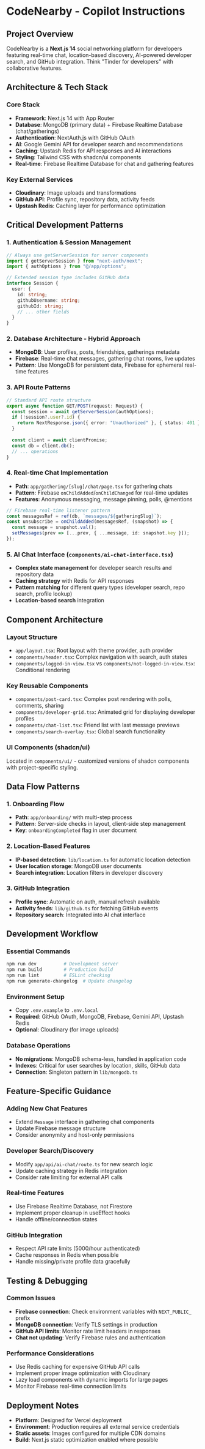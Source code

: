 # CodeNearby - Copilot Instructions

## Project Overview
CodeNearby is a **Next.js 14** social networking platform for developers featuring real-time chat, location-based discovery, AI-powered developer search, and GitHub integration. Think "Tinder for developers" with collaborative features.

## Architecture & Tech Stack

### Core Stack
- **Framework**: Next.js 14 with App Router
- **Database**: MongoDB (primary data) + Firebase Realtime Database (chat/gatherings)
- **Authentication**: NextAuth.js with GitHub OAuth
- **AI**: Google Gemini API for developer search and recommendations
- **Caching**: Upstash Redis for API responses and AI interactions
- **Styling**: Tailwind CSS with shadcn/ui components
- **Real-time**: Firebase Realtime Database for chat and gathering features

### Key External Services
- **Cloudinary**: Image uploads and transformations
- **GitHub API**: Profile sync, repository data, activity feeds
- **Upstash Redis**: Caching layer for performance optimization

## Critical Development Patterns

### 1. Authentication & Session Management
```typescript
// Always use getServerSession for server components
import { getServerSession } from "next-auth/next";
import { authOptions } from "@/app/options";

// Extended session type includes GitHub data
interface Session {
  user: {
    id: string;
    githubUsername: string;
    githubId: string;
    // ... other fields
  }
}
```

### 2. Database Architecture - Hybrid Approach
- **MongoDB**: User profiles, posts, friendships, gatherings metadata
- **Firebase**: Real-time chat messages, gathering chat rooms, live updates
- **Pattern**: Use MongoDB for persistent data, Firebase for ephemeral real-time features

### 3. API Route Patterns
```typescript
// Standard API route structure
export async function GET/POST(request: Request) {
  const session = await getServerSession(authOptions);
  if (!session?.user?.id) {
    return NextResponse.json({ error: "Unauthorized" }, { status: 401 });
  }
  
  const client = await clientPromise;
  const db = client.db();
  // ... operations
}
```

### 4. Real-time Chat Implementation
- **Path**: `app/gathering/[slug]/chat/page.tsx` for gathering chats
- **Pattern**: Firebase `onChildAdded`/`onChildChanged` for real-time updates
- **Features**: Anonymous messaging, message pinning, polls, @mentions
```typescript
// Firebase real-time listener pattern
const messagesRef = ref(db, `messages/${gatheringSlug}`);
const unsubscribe = onChildAdded(messagesRef, (snapshot) => {
  const message = snapshot.val();
  setMessages(prev => [...prev, { ...message, id: snapshot.key }]);
});
```

### 5. AI Chat Interface (`components/ai-chat-interface.tsx`)
- **Complex state management** for developer search results and repository data
- **Caching strategy** with Redis for API responses
- **Pattern matching** for different query types (developer search, repo search, profile lookup)
- **Location-based search** integration

## Component Architecture

### Layout Structure
- `app/layout.tsx`: Root layout with theme provider, auth provider
- `components/header.tsx`: Complex navigation with search, auth states
- `components/logged-in-view.tsx` vs `components/not-logged-in-view.tsx`: Conditional rendering

### Key Reusable Components
- `components/post-card.tsx`: Complex post rendering with polls, comments, sharing
- `components/developer-grid.tsx`: Animated grid for displaying developer profiles
- `components/chat-list.tsx`: Friend list with last message previews
- `components/search-overlay.tsx`: Global search functionality

### UI Components (shadcn/ui)
Located in `components/ui/` - customized versions of shadcn components with project-specific styling.

## Data Flow Patterns

### 1. Onboarding Flow
- **Path**: `app/onboarding/` with multi-step process
- **Pattern**: Server-side checks in layout, client-side step management
- **Key**: `onboardingCompleted` flag in user document

### 2. Location-Based Features
- **IP-based detection**: `lib/location.ts` for automatic location detection
- **User location storage**: MongoDB user documents
- **Search integration**: Location filters in developer discovery

### 3. GitHub Integration
- **Profile sync**: Automatic on auth, manual refresh available
- **Activity feeds**: `lib/github.ts` for fetching GitHub events
- **Repository search**: Integrated into AI chat interface

## Development Workflow

### Essential Commands
```bash
npm run dev          # Development server
npm run build        # Production build
npm run lint         # ESLint checking
npm run generate-changelog  # Update changelog
```

### Environment Setup
- Copy `.env.example` to `.env.local`
- **Required**: GitHub OAuth, MongoDB, Firebase, Gemini API, Upstash Redis
- **Optional**: Cloudinary (for image uploads)

### Database Operations
- **No migrations**: MongoDB schema-less, handled in application code
- **Indexes**: Critical for user searches by location, skills, GitHub data
- **Connection**: Singleton pattern in `lib/mongodb.ts`

## Feature-Specific Guidance

### Adding New Chat Features
- Extend `Message` interface in gathering chat components
- Update Firebase message structure
- Consider anonymity and host-only permissions

### Developer Search/Discovery
- Modify `app/api/ai-chat/route.ts` for new search logic
- Update caching strategy in Redis integration
- Consider rate limiting for external API calls

### Real-time Features
- Use Firebase Realtime Database, not Firestore
- Implement proper cleanup in useEffect hooks
- Handle offline/connection states

### GitHub Integration
- Respect API rate limits (5000/hour authenticated)
- Cache responses in Redis when possible
- Handle missing/private profile data gracefully

## Testing & Debugging

### Common Issues
- **Firebase connection**: Check environment variables with `NEXT_PUBLIC_` prefix
- **MongoDB connection**: Verify TLS settings in production
- **GitHub API limits**: Monitor rate limit headers in responses
- **Chat not updating**: Verify Firebase rules and authentication

### Performance Considerations
- Use Redis caching for expensive GitHub API calls
- Implement proper image optimization with Cloudinary
- Lazy load components with dynamic imports for large pages
- Monitor Firebase real-time connection limits

## Deployment Notes
- **Platform**: Designed for Vercel deployment
- **Environment**: Production requires all external service credentials
- **Static assets**: Images configured for multiple CDN domains
- **Build**: Next.js static optimization enabled where possible
